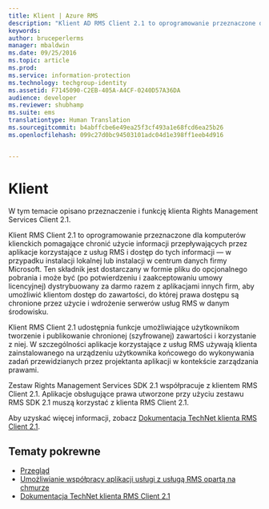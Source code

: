 ```yaml
---
title: Klient | Azure RMS
description: "Klient AD RMS Client 2.1 to oprogramowanie przeznaczone dla komputerów klienckich, które ułatwia ochronę dostępu do informacji i ich użycie"
keywords: 
author: bruceperlerms
manager: mbaldwin
ms.date: 09/25/2016
ms.topic: article
ms.prod: 
ms.service: information-protection
ms.technology: techgroup-identity
ms.assetid: F7145090-C2EB-405A-A4CF-0240D57A36DA
audience: developer
ms.reviewer: shubhamp
ms.suite: ems
translationtype: Human Translation
ms.sourcegitcommit: b4abffcbe6e49ea25f3cf493a1e68fcd6ea25b26
ms.openlocfilehash: 099c27d0bc94503101adc04d1e398ff1eeb4d916


---
```


# Klient

W tym temacie opisano przeznaczenie i funkcję klienta Rights Management Services Client 2.1.

Klient RMS Client 2.1 to oprogramowanie przeznaczone dla komputerów klienckich pomagające chronić użycie informacji przepływających przez aplikacje korzystające z usług RMS i dostęp do tych informacji — w przypadku instalacji lokalnej lub instalacji w centrum danych firmy Microsoft. Ten składnik jest dostarczany w formie pliku do opcjonalnego pobrania i może być (po potwierdzeniu i zaakceptowaniu umowy licencyjnej) dystrybuowany za darmo razem z aplikacjami innych firm, aby umożliwić klientom dostęp do zawartości, do której prawa dostępu są chronione przez użycie i wdrożenie serwerów usług RMS w danym środowisku.

Klient RMS Client 2.1 udostępnia funkcje umożliwiające użytkownikom tworzenie i publikowanie chronionej (szyfrowanej) zawartości i korzystanie z niej. W szczególności aplikacje korzystające z usług RMS używają klienta zainstalowanego na urządzeniu użytkownika końcowego do wykonywania zadań przewidzianych przez projektanta aplikacji w kontekście zarządzania prawami.

Zestaw Rights Management Services SDK 2.1 współpracuje z klientem RMS Client 2.1. Aplikacje obsługujące prawa utworzone przy użyciu zestawu RMS SDK 2.1 muszą korzystać z klienta RMS Client 2.1.

Aby uzyskać więcej informacji, zobacz [Dokumentacja TechNet klienta RMS Client 2.1](https://TechNet.Microsoft.Com/library/jj159267(WS.10).aspx).

## Tematy pokrewne

* [Przegląd](ad-rms-overview.md)
* [Umożliwianie współpracy aplikacji usługi z usługą RMS opartą na chmurze](how-to-use-file-api-with-aadrm-cloud.md)
* [Dokumentacja TechNet klienta RMS Client 2.1](https://TechNet.Microsoft.Com/en-us/library/jj159267(WS.10).aspx)
 

 



<!--HONumber=Oct16_HO1-->


